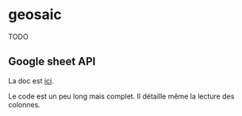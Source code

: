 # geosaic
TODO

## Google sheet API

La doc est [ici](https://developers.google.com/sheets/api/quickstart/nodejs).

Le code est un peu long mais complet. Il détaille même la lecture des colonnes.